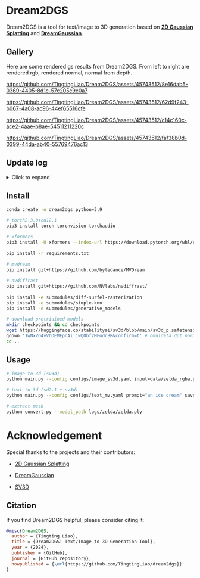 # Dream2DGS
Dream2DGS is a tool for text/image to 3D generation based on [**2D Gaussian Splatting**](https://github.com/hbb1/2d-gaussian-splatting) and [**DreamGaussian**](https://dreamgaussian.github.io/).
 
 
## Gallery
Here are some rendered gs results from Dream2DGS. From left to right are rendered rgb, rendered normal, normal from depth. 

https://github.com/TingtingLiao/Dream2DGS/assets/45743512/8e16dab5-0369-4405-8d1c-57c205c9c0a7

https://github.com/TingtingLiao/Dream2DGS/assets/45743512/62d9f243-b067-4a08-ac96-44ef65516cfe

https://github.com/TingtingLiao/Dream2DGS/assets/45743512/c14c160c-ace2-4aae-b8ae-54511211220c

https://github.com/TingtingLiao/Dream2DGS/assets/45743512/faf38b0d-0399-44da-ab40-55769476ac13

## Update log 
<details> <summary>Click to expand</summary>

- **[2024/05/13]**: Fixed a bug in the segmentation mask.
- **[2024/05/07]**: Released the initial codebase.
</details>

## Install

```bash
conda create -n dream2dgs python=3.9 

# torch2.3.0+cu12.1 
pip3 install torch torchvision torchaudio

# xformers  
pip3 install -U xformers --index-url https://download.pytorch.org/whl/cu121
 
pip install -r requirements.txt
  
# mvdream 
pip install git+https://github.com/bytedance/MVDream

# nvdiffrast
pip install git+https://github.com/NVlabs/nvdiffrast/
 
pip install -e submodules/diff-surfel-rasterization
pip install -e submodules/simple-knn
pip install -e submodules/generative_models

# download pretriained models  
mkdir checkpoints && cd checkpoints 
wget https://huggingface.co/stabilityai/sv3d/blob/main/sv3d_p.safetensors  # sv3d_p.safetensors
gdown '1wNxVO4vVbDEMEpnAi_jwQObf2MFodcBR&confirm=t' # omnidata_dpt_normal_v2.ckpt
cd ..
```

## Usage 
```bash   
# image-to-3d (sv3d)  
python main.py --config configs/image_sv3d.yaml input=data/zelda_rgba.png save_path=zelda

# text-to-3d (sd2.1 + sv3d)  
python main.py --config configs/text_mv.yaml prompt="an ice cream" save_path="an ice cream" 

# extract mesh  
python convert.py --model_path logs/zelda/zelda.ply  
```

# Acknowledgement 
Special thanks to the projects and their contributors:
* [2D Gaussian Splatting](https://github.com/hbb1/2d-gaussian-splatting)
  
* [DreamGaussian](https://github.com/dreamgaussian/dreamgaussian)
 
* [SV3D](https://sv3d.github.io/)

## Citation 
If you find Dream2DGS helpful, please consider citing it: 

```bibtex 
@misc{Dream2DGS,
  author = {Tingting Liao},
  title = {Dream2DGS: Text/Image to 3D Generation Tool},
  year = {2024},
  publisher = {GitHub},
  journal = {GitHub repository},
  howpublished = {\url{https://github.com/TingtingLiao/dream2dgs}}
}

```
